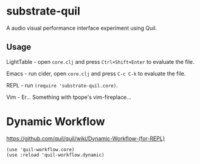 # substrate-quil

A audio visual performance interface experiment using Quil.

## Usage

LightTable - open `core.clj` and press `Ctrl+Shift+Enter` to evaluate the file.

Emacs - run cider, open `core.clj` and press `C-c C-k` to evaluate the file.

REPL - run `(require 'substrate-quil.core)`.

Vim - Er... Something with tpope's vim-fireplace...

# Dynamic Workflow

https://github.com/quil/quil/wiki/Dynamic-Workflow-(for-REPL)

    (use 'quil-workflow.core)
    (use :reload 'quil-workflow.dynamic)
